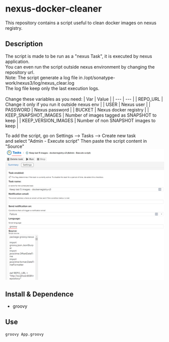 # nexus-docker-cleaner
This repository contains a script useful to clean docker images on nexus registry.

## Description
The script is made to be run as a "nexus Task", it is executed by nexus application.<br>
You can even run the script outside nexus environment by changing the repository url.<br>
Note:
The script generate a log file in /opt/sonatype-work/nexus3/log/nexus_clear.log<br>
The log file keep only the last execution logs.<br><br>
Change these variables as you need:
| Var | Value |
| ---     | ---   |
| REPO_URL | Change it only if you run it outside nexus env |
| USER | Nexus user |
| PASSWORD | Nexus password |
| BUCKET | Nexus docker registry |
| KEEP_SNAPSHOT_IMAGES | Number of images tagged as SNAPSHOT to keep  |
| KEEP_VERSION_IMAGES | Number of non SNAPSHOT images to keep |
<br>

To add the script, go on Settings --> Tasks --> Create new task<br>
and select "Admin - Execute script"
Then paste the script content in "Source"
![Screenshot](Screenshot.png)

## Install & Dependence
- groovy

## Use
  ```
  groovy App.groovy
  ```
